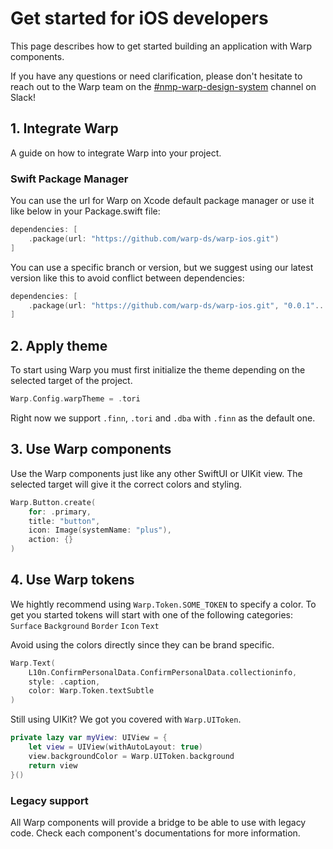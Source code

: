 
# Get started for iOS developers

This page describes how to get started building an application with Warp components.

If you have any questions or need clarification, please don't hesitate to reach out to the Warp team on the [#nmp-warp-design-system](https://sch-chat.slack.com/archives/C04NF2K46LB) channel on Slack!


## 1. Integrate Warp

A guide on how to integrate Warp into your project.

### Swift Package Manager
You can use the url for Warp on Xcode default package manager or use it like below in your Package.swift file:

```swift
dependencies: [
    .package(url: "https://github.com/warp-ds/warp-ios.git")
]
```
You can use a specific branch or version, but we suggest using our latest version like this to avoid conflict between dependencies:

```swift
dependencies: [
    .package(url: "https://github.com/warp-ds/warp-ios.git", "0.0.1"..."999.0.0")
]
```

## 2. Apply theme

To start using Warp you must first initialize the theme depending on the selected target of the project.

```swift
Warp.Config.warpTheme = .tori
```

Right now we support `.finn`, `.tori` and `.dba` with `.finn` as the default one.

## 3. Use Warp components

Use the Warp components just like any other SwiftUI or UIKit view. The selected target will give it the correct colors and styling. 

```swift exmaple
Warp.Button.create(
    for: .primary,
    title: "button",
    icon: Image(systemName: "plus"),
    action: {}
)
```

## 4. Use Warp tokens

We hightly recommend using `Warp.Token.SOME_TOKEN` to specify a color.
To get you started tokens will start with one of the following categories:
`Surface`
`Background`
`Border`
`Icon`
`Text`

Avoid using the colors directly since they can be brand specific.

```swift exmaple
Warp.Text(
    L10n.ConfirmPersonalData.ConfirmPersonalData.collectioninfo,
    style: .caption,
    color: Warp.Token.textSubtle
)
```

Still using UIKit? We got you covered with `Warp.UIToken`.

```swift exmaple
private lazy var myView: UIView = {
    let view = UIView(withAutoLayout: true)
    view.backgroundColor = Warp.UIToken.background
    return view
}()
```


### Legacy support
All Warp components will provide a bridge to be able to use with legacy code. Check each component's documentations for more information.
